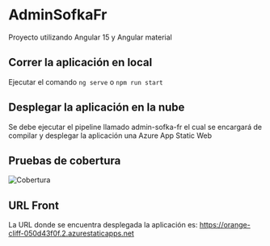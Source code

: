 # AdminSofkaFr

Proyecto utilizando Angular 15 y Angular material

## Correr la aplicación en local

Ejecutar el comando `ng serve` o `npm run start`

## Desplegar la aplicación en la nube

Se debe ejecutar el pipeline llamado admin-sofka-fr el cual se encargará de compilar y desplegar la aplicación una Azure App Static Web

## Pruebas de cobertura

![Cobertura](https://res.cloudinary.com/dn4mmllzs/image/upload/c_pad,b_auto:predominant,fl_preserve_transparency/v1675658844/sofka/Cobertura_Front_quifcm.jpg)

## URL Front

La URL donde se encuentra desplegada la aplicación es: https://orange-cliff-050d43f0f.2.azurestaticapps.net